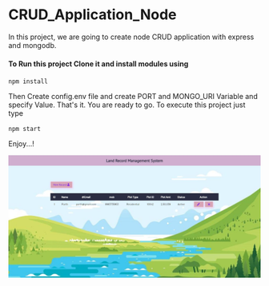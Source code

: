 # CRUD_Application_Node
In this project, we are going to create node CRUD application with express and mongodb.

#### To Run this project Clone it and install modules using
```
npm install
```

Then Create config.env file and create PORT and MONGO_URI Variable and specify Value.
That's it. You are ready to go. To execute this project just type
```
npm start
```

Enjoy...!

![land_System](https://github.com/itzParthT/Land-Record-Management-System/blob/main/assets/css/land_System.JPG)

